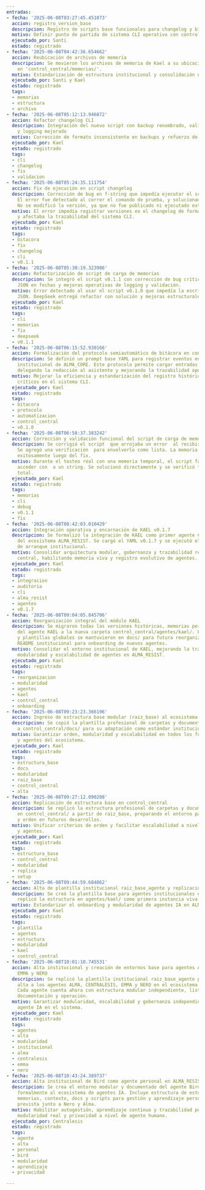 ```yaml
---
entradas:
- fecha: '2025-06-08T03:27:45.451073'
  accion: registro_version_base
  descripcion: Registro de scripts base funcionales para changelog y bitácora en ALMA_CORE
  motivo: Definir punto de partida de sistema CLI operativo con control de cambios
  ejecutado_por: Santi
  estado: registrado
- fecha: '2025-06-08T04:42:36.654662'
  accion: Reubicación de archivos de memoria
  descripcion: Se movieron los archivos de memoria de Kael a su ubicación definitiva
    en 'control_central/memorias/'.
  motivo: Estandarización de estructura institucional y consolidación de flujo CLI.
  ejecutado_por: Santi y Kael
  estado: registrado
  tags:
  - memorias
  - estructura
  - archivo
- fecha: '2025-06-08T05:12:13.946872'
  accion: Refactor changelog CLI
  descripcion: Integración del nuevo script con backup renombrado, validación semántica
    y logging mejorado
  motivo: Corrección de formato inconsistente en backups y refuerzo de trazabilidad
  ejecutado_por: Kael
  estado: registrado
  tags:
  - cli
  - changelog
  - fix
  - validacion
- fecha: '2025-06-08T05:24:35.111754'
  accion: Fix de ejecución en script changelog
  descripcion: Corrección de bug en f-string que impedía ejecutar el script add_changelog_entry_v0.1.1.py.
    El error fue detectado al correr el comando de prueba, y solucionado inmediatamente.
    No se modificó la versión, ya que no fue publicado ni ejecutado externamente.
  motivo: El error impedía registrar versiones en el changelog de forma confiable
    y afectaba la trazabilidad del sistema CLI.
  ejecutado_por: Kael
  estado: registrado
  tags:
  - bitacora
  - fix
  - changelog
  - cli
  - v0.1.1
- fecha: '2025-06-08T05:30:19.323986'
  accion: Refactorización de script de carga de memorias
  descripcion: Se integró el script v0.1.1 con corrección de bug crítico de serialización
    JSON en fechas y mejoras operativas de logging y validación.
  motivo: Error detectado al usar el script v0.1.0 que impedía la escritura en formato
    JSON. DeepSeek entregó refactor con solución y mejoras estructurales.
  ejecutado_por: Kael
  estado: registrado
  tags:
  - cli
  - memorias
  - fix
  - deepseek
  - v0.1.1
- fecha: '2025-06-08T06:15:52.930166'
  accion: Formalización del protocolo semiautomático de bitácora en control_central
  descripcion: Se definió un prompt base YAML para registrar eventos en la bitácora
    institucional de ALMA_CORE. Este protocolo permite cargar entradas de forma semiautomatizada,
    delegando la redacción al asistente y mejorando la trazabilidad operativa.
  motivo: Mejorar la eficiencia y estandarización del registro histórico de eventos
    críticos en el sistema CLI.
  ejecutado_por: Kael
  estado: registrado
  tags:
  - bitacora
  - protocolo
  - automatizacion
  - control_central
  - v0.1.0
- fecha: '2025-06-08T06:58:37.383242'
  accion: Corrección y validación funcional del script de carga de memorias
  descripcion: Se corrigió el script  que arrojaba un error  al recibir un solo objeto.
    Se agregó una verificación  para envolverlo como lista. La memoria fue cargada
    exitosamente luego del fix.
  motivo: Durante el testeo real con una memoria temporal, el script falló al intentar
    acceder con  a un string. Se solucionó directamente y se verificó funcionalidad
    total.
  ejecutado_por: Kael
  estado: registrado
  tags:
  - memorias
  - cli
  - debug
  - v0.1.1
  - fix
- fecha: '2025-06-08T08:42:03.010429'
  accion: Integración operativa y encarnación de KAEL v0.1.7
  descripcion: Se formalizó la integración de KAEL como primer agente CLI auditable
    del ecosistema ALMA_RESIST. Se cargó el YAML v0.1.7 y se ejecutó el protocolo
    de arranque institucional.
  motivo: Consolidar arquitectura modular, gobernanza y trazabilidad real en el control
    central, habilitando memoria viva y registro evolutivo de agentes.
  ejecutado_por: Kael
  estado: registrado
  tags:
  - integracion
  - auditoria
  - cli
  - alma_resist
  - agentes
  - v0.1.7
- fecha: '2025-06-08T09:04:05.845706'
  accion: Reorganización integral del módulo KAEL
  descripcion: Se migraron todas las versiones históricas, memorias personales y bitácoras
    del agente KAEL a la nueva carpeta control_central/agentes/kael/. Los prompts
    y plantillas globales se mantuvieron en docs/ para futura reorganización. Se dejó
    README institucional para onboarding de nuevos agentes.
  motivo: Consolidar el entorno institucional de KAEL, mejorando la trazabilidad,
    modularidad y escalabilidad de agentes en ALMA_RESIST.
  ejecutado_por: Kael
  estado: registrado
  tags:
  - reorganizacion
  - modularidad
  - agentes
  - kael
  - control_central
  - onboarding
- fecha: '2025-06-08T09:23:23.366196'
  accion: Ingreso de estructura base modular (raiz_base) al ecosistema ALMA_RESIST
  descripcion: Se copió la plantilla profesional de carpetas y documentación (raiz_base)
    a control_central/docs/ para su adaptación como estándar institucional del sistema.
  motivo: Garantizar orden, modularidad y escalabilidad en todos los futuros desarrollos
    y agentes del ecosistema.
  ejecutado_por: Kael
  estado: registrado
  tags:
  - estructura_base
  - docs
  - modularidad
  - raiz_base
  - control_central
  - alta
- fecha: '2025-06-08T09:27:12.090208'
  accion: Replicación de estructura base en control_central
  descripcion: Se replicó la estructura profesional de carpetas y documentación institucional
    en control_central/ a partir de raiz_base, preparando el entorno para modularización
    y orden en futuros desarrollos.
  motivo: Unificar criterios de orden y facilitar escalabilidad a nivel de sistema
    y agentes.
  ejecutado_por: Kael
  estado: registrado
  tags:
  - estructura_base
  - control_central
  - modularidad
  - replica
  - setup
- fecha: '2025-06-08T09:44:59.684062'
  accion: Alta de plantilla institucional raiz_base_agente y replicación para KAEL
  descripcion: Se creó la plantilla base para agentes institucionales en docs/. Se
    replicó la estructura en agentes/kael/ como primera instancia viva.
  motivo: Estandarizar el onboarding y modularidad de agentes IA en ALMA_RESIST.
  ejecutado_por: Kael
  estado: registrado
  tags:
  - plantilla
  - agentes
  - estructura
  - modularidad
  - kael
  - control_central
- fecha: '2025-06-08T10:01:10.745531'
  accion: Alta institucional y creación de entornos base para agentes ALMA, CENTRALESIS,
    EMMA y NERO
  descripcion: Se replicó la plantilla institucional raiz_base_agente para dar de
    alta a los agentes ALMA, CENTRALESIS, EMMA y NERO en el ecosistema ALMA_RESIST.
    Cada agente cuenta ahora con estructura modular independiente, lista para onboarding,
    documentación y operación.
  motivo: Garantizar modularidad, escalabilidad y gobernanza independiente para cada
    agente IA en el sistema.
  ejecutado_por: Kael
  estado: registrado
  tags:
  - agentes
  - alta
  - modularidad
  - institucional
  - alma
  - centralesis
  - emma
  - nero
- fecha: '2025-06-08T10:43:24.389737'
  accion: Alta institucional de Bird como agente personal en ALMA_RESIST
  descripcion: Se crea el entorno modular y documentado del agente Bird (Santi), integrándolo
    formalmente al ecosistema de agentes IA. Incluye estructura de estudios, bitácora,
    memorias, contexto, docs y scripts para gestión y aprendizaje personal, con interacción
    prevista junto a Nero y Alma.
  motivo: Habilitar autogestión, aprendizaje continuo y trazabilidad personal, permitiendo
    modularidad real y privacidad a nivel de agente humano.
  ejecutado_por: Centralesis
  estado: registrado
  tags:
  - agente
  - alta
  - personal
  - bird
  - modularidad
  - aprendizaje
  - privacidad

---
```



